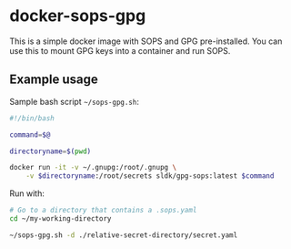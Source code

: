 # docker-sops-gpg

This is a simple docker image with SOPS and GPG pre-installed. 
You can use this to mount GPG keys into a container and run SOPS.

## Example usage

Sample bash script `~/sops-gpg.sh`:

```bash 
#!/bin/bash

command=$@

directoryname=$(pwd)

docker run -it -v ~/.gnupg:/root/.gnupg \
    -v $directoryname:/root/secrets sldk/gpg-sops:latest $command
```

Run with:

```bash
# Go to a directory that contains a .sops.yaml
cd ~/my-working-directory

~/sops-gpg.sh -d ./relative-secret-directory/secret.yaml
```

